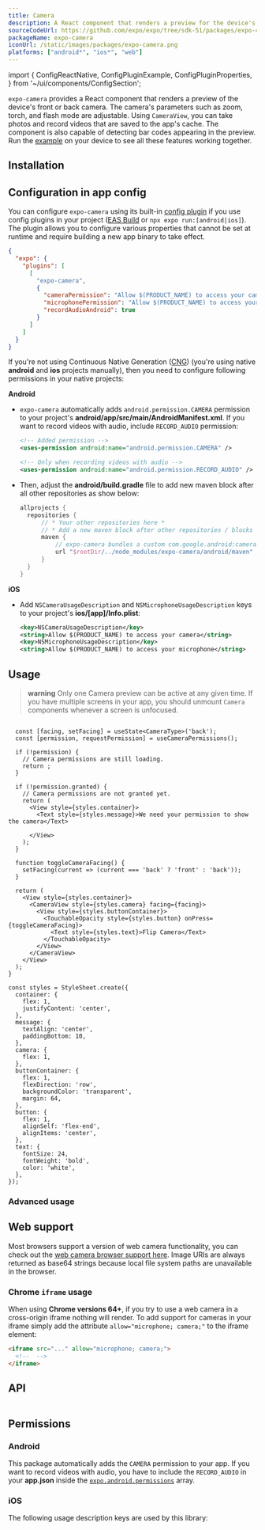 ```yaml
---
title: Camera
description: A React component that renders a preview for the device's front or back camera.
sourceCodeUrl: https://github.com/expo/expo/tree/sdk-51/packages/expo-camera
packageName: expo-camera
iconUrl: /static/images/packages/expo-camera.png
platforms: ["android*", "ios*", "web"]
---
```


import {
  ConfigReactNative,
  ConfigPluginExample,
  ConfigPluginProperties,
} from '~/ui/components/ConfigSection';

`expo-camera` provides a React component that renders a preview of the device's front or back camera. The camera's parameters such as zoom, torch, and flash mode are adjustable. Using `CameraView`, you can take photos and record videos that are saved to the app's cache. The component is also capable of detecting bar codes appearing in the preview. Run the [example](#usage) on your device to see all these features working together.

## Installation

## Configuration in app config

You can configure `expo-camera` using its built-in [config plugin](/config-plugins/introduction/) if you use config plugins in your project ([EAS Build](/build/introduction) or `npx expo run:[android|ios]`). The plugin allows you to configure various properties that cannot be set at runtime and require building a new app binary to take effect.

```json app.json
{
  "expo": {
    "plugins": [
      [
        "expo-camera",
        {
          "cameraPermission": "Allow $(PRODUCT_NAME) to access your camera",
          "microphonePermission": "Allow $(PRODUCT_NAME) to access your microphone",
          "recordAudioAndroid": true
        }
      ]
    ]
  }
}
```

<ConfigReactNative>

If you're not using Continuous Native Generation ([CNG](/workflow/continuous-native-generation/)) (you're using native **android** and **ios** projects manually), then you need to configure following permissions in your native projects:

**Android**

- `expo-camera` automatically adds `android.permission.CAMERA` permission to your project's **android/app/src/main/AndroidManifest.xml**. If you want to record videos with audio, include `RECORD_AUDIO` permission:

  ```xml
  <!-- Added permission -->
  <uses-permission android:name="android.permission.CAMERA" />

  <!-- Only when recording videos with audio -->
  <uses-permission android:name="android.permission.RECORD_AUDIO" />
  ```

- Then, adjust the **android/build.gradle** file to add new maven block after all other repositories as show below:

  ```groovy
  allprojects {
    repositories {
        // * Your other repositories here *
        // * Add a new maven block after other repositories / blocks *
        maven {
            // expo-camera bundles a custom com.google.android:cameraview
            url "$rootDir/../node_modules/expo-camera/android/maven"
        }
    }
  }
  ```

**iOS**

- Add `NSCameraUsageDescription` and `NSMicrophoneUsageDescription` keys to your project's **ios/[app]/Info.plist**:

  ```xml
  <key>NSCameraUsageDescription</key>
  <string>Allow $(PRODUCT_NAME) to access your camera</string>
  <key>NSMicrophoneUsageDescription</key>
  <string>Allow $(PRODUCT_NAME) to access your microphone</string>
  ```

</ConfigReactNative>

## Usage

> **warning** Only one Camera preview can be active at any given time. If you have multiple screens in your app, you should unmount `Camera` components whenever a screen is unfocused.

```tsx

  const [facing, setFacing] = useState<CameraType>('back');
  const [permission, requestPermission] = useCameraPermissions();

  if (!permission) {
    // Camera permissions are still loading.
    return ;
  }

  if (!permission.granted) {
    // Camera permissions are not granted yet.
    return (
      <View style={styles.container}>
        <Text style={styles.message}>We need your permission to show the camera</Text>
        
      </View>
    );
  }

  function toggleCameraFacing() {
    setFacing(current => (current === 'back' ? 'front' : 'back'));
  }

  return (
    <View style={styles.container}>
      <CameraView style={styles.camera} facing={facing}>
        <View style={styles.buttonContainer}>
          <TouchableOpacity style={styles.button} onPress={toggleCameraFacing}>
            <Text style={styles.text}>Flip Camera</Text>
          </TouchableOpacity>
        </View>
      </CameraView>
    </View>
  );
}

const styles = StyleSheet.create({
  container: {
    flex: 1,
    justifyContent: 'center',
  },
  message: {
    textAlign: 'center',
    paddingBottom: 10,
  },
  camera: {
    flex: 1,
  },
  buttonContainer: {
    flex: 1,
    flexDirection: 'row',
    backgroundColor: 'transparent',
    margin: 64,
  },
  button: {
    flex: 1,
    alignSelf: 'flex-end',
    alignItems: 'center',
  },
  text: {
    fontSize: 24,
    fontWeight: 'bold',
    color: 'white',
  },
});
```

### Advanced usage

## Web support

Most browsers support a version of web camera functionality, you can check out the [web camera browser support here](https://caniuse.com/#feat=stream). Image URIs are always returned as base64 strings because local file system paths are unavailable in the browser.

### Chrome `iframe` usage

When using **Chrome versions 64+**, if you try to use a web camera in a cross-origin iframe nothing will render. To add support for cameras in your iframe simply add the attribute `allow="microphone; camera;"` to the iframe element:

```html
<iframe src="..." allow="microphone; camera;">
  <!--  -->
</iframe>
```

## API

```js

```

## Permissions

### Android

This package automatically adds the `CAMERA` permission to your app. If you want to record videos with audio, you have to include the `RECORD_AUDIO` in your **app.json** inside the [`expo.android.permissions`](../config/app/#permissions) array.

### iOS

The following usage description keys are used by this library: